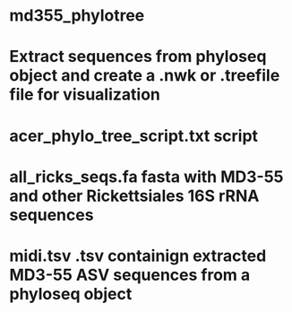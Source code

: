 # md355_phylotree
# Extract sequences from phyloseq object and create a .nwk or .treefile file for visualization
# acer_phylo_tree_script.txt           script
# all_ricks_seqs.fa                    fasta with MD3-55 and other Rickettsiales 16S rRNA sequences
# midi.tsv                             .tsv containign extracted MD3-55 ASV sequences from a phyloseq object 
